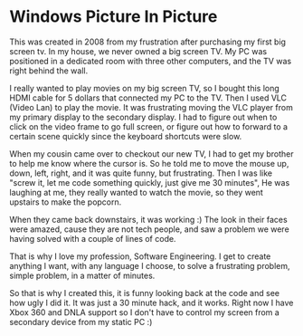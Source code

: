 Windows Picture In Picture
===========================

This was created in 2008 from my frustration after purchasing my first big screen tv. In my house, we never owned a big screen TV. My PC was positioned in a dedicated room with three other computers, and the TV was right behind the wall.

I really wanted to play movies on my big screen TV, so I bought this long HDMI cable for 5 dollars that connected my PC to the TV. Then I used VLC (Video Lan) to play the movie. It was frustrating moving the VLC player from my primary display to the secondary display. I had to figure out when to click on the video frame to go full screen, or figure out how to forward to a certain scene quickly since the keyboard shortcuts were slow. 

When my cousin came over to checkout our new TV, I had to get my brother to help me know where the cursor is. So he told me to move the mouse up, down, left, right, and it was quite funny, but frustrating. Then I was like "screw it, let me code something quickly, just give me 30 minutes", He was laughing at me, they really wanted to watch the movie, so they went upstairs to make the popcorn. 

When they came back downstairs, it was working :) The look in their faces were amazed, cause they are not tech people, and saw a problem we were having solved with a couple of lines of code.

That is why I love my profession, Software Engineering. I get to create anything I want, with any language I choose, to solve a frustrating problem, simple problem, in a matter of minutes.


So that is why I created this, it is funny looking back at the code and see how ugly I did it. It was just a 30 minute hack, and it works. Right now I have Xbox 360 and DNLA support so I don't have to control my screen from a secondary device from my static PC :)

